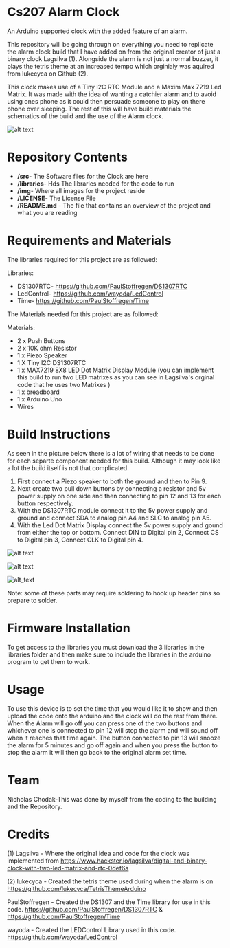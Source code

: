 # Cs207 Alarm Clock
An Arduino supported clock with the added feature of an alarm.

This repository will be going through on everything you need to replicate the alarm clock build that I have added on from the original creator of just a binary clock Lagsilva (1). Alongside the alarm is not just a normal buzzer, it plays the tetris theme at an increased tempo which orginialy was aquired from lukecyca on Github (2).

This clock makes use of a Tiny I2C RTC Module and a Maxim Max 7219 Led Matrix. It was made with the idea of wanting a catchier alarm and to avoid using ones phone as it could then persuade someone to play on there phone over sleeping. The rest of this will have build materials the schematics of the build and the use of the Alarm clock.

![alt text][pic1]

[pic1]: https://github.com/Ubertracker/Cs207_Alarm_Clock/blob/master/img/ClockFront.jpg "Clock Front View"

Repository Contents
============

* **/src**- The Software files for the Clock are here
* **/libraries**- Hds The libraries needed for the code to run
* **/img**- Where all images for the project reside
* **/LICENSE**- The License File
* **/README.md** - The file that contains an overview of the project and what you are reading

Requirements and Materials
============

The libraries required for this project are as followed:

Libraries:
* DS1307RTC- https://github.com/PaulStoffregen/DS1307RTC
* LedControl- https://github.com/wayoda/LedControl
* Time- https://github.com/PaulStoffregen/Time

The Materials needed for this project are as followed:

Materials:
* 2 x Push Buttons
* 2 x 10K ohm Resistor
* 1 x Piezo Speaker
* 1 X Tiny I2C DS1307RTC
* 1 x MAX7219 8X8 LED Dot Matrix Display Module (you can implement this build to run two LED matrixes as you can see in Lagsilva's     orginal code that he uses two Matrixes )
* 1 x breadboard
* 1 x Arduino Uno
* Wires

Build Instructions
==================

As seen in the picture below there is a lot of wiring that needs to be done for each separte component needed for this build. Although it may look like a lot the build itself is not that complicated.

1. First connect a Piezo speaker to both the ground and then to Pin 9.
2. Next create two pull down buttons by connecting a resistor and 5v power supply on one side and then connecting to pin 12 and 13 for each button respectively.
3. With the DS1307RTC module connect it to the 5v power supply and ground and connect SDA to analog pin A4 and SLC to analog pin A5.
4. With the Led Dot Matrix Display connect the 5v power supply and gound from either the top or bottom. Connect DIN to Digital pin 2, Connect CS to Digital pin 3, Connect CLK to Digital pin 4.

![alt text][pic2]

[pic2]: https://github.com/Ubertracker/Cs207_Alarm_Clock/blob/master/img/TopClockWiring.jpg "Top View of Clock"

![alt text][pic3]

[pic3]: https://github.com/Ubertracker/Cs207_Alarm_Clock/blob/master/img/ClockSchematicSketch.jpg "Schematic view of Clock"

![alt_text][pic4]
  
[pic4]: https://github.com/Ubertracker/Cs207_Alarm_Clock/blob/master/img/ClockBreadboardBuild.jpg "Breadboard view of Clock"

Note: some of these parts may require soldering to hook up header pins so prepare to solder. 

Firmware Installation
=====================

To get access to the libraries you must download the 3 libraries in the libraries folder and then make sure to include the libraries in the arduino program to get them to work. 

Usage
=====

To use this device is to set the time that you would like it to show and then upload the code onto the arduino and the clock will do the rest from there. When the Alarm will go off you can press one of the two buttons and whichever one is connected to pin 12 will stop the alarm and will sound off when it reaches that time again. The button connected to pin 13 will snooze the alarm for 5 minutes and go off again and when you press the button to stop the alarm it will then go back to the original alarm set time. 

Team
=====

Nicholas Chodak-This was done by myself from the coding to the building and the Repository.

Credits
=======

(1) Lagsilva - Where the original idea and code for the clock was implemented from 
https://www.hackster.io/lagsilva/digital-and-binary-clock-with-two-led-matrix-and-rtc-0def6a

(2) lukecyca - Created the tetris theme used during when the alarm is on
https://github.com/lukecyca/TetrisThemeArduino

PaulStoffregen - Created the DS1307 and the Time library for use in this code.
https://github.com/PaulStoffregen/DS1307RTC & https://github.com/PaulStoffregen/Time

wayoda - Created the LEDControl Library used in this code.
https://github.com/wayoda/LedControl
